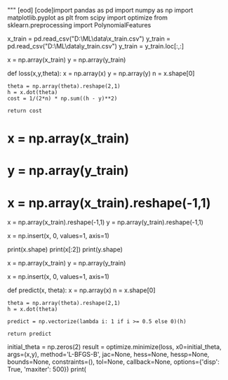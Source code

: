 

"""
[eod] [code]import pandas as pd
import numpy as np
import matplotlib.pyplot as plt
from scipy import optimize
from sklearn.preprocessing import PolynomialFeatures

x_train = pd.read_csv("D:\\ML\\data\\x_train.csv")
y_train = pd.read_csv("D:\\ML\\data\\y_train.csv")
y_train = y_train.loc[:,:]

x = np.array(x_train)
y = np.array(y_train)

def loss(x,y,theta):
    x = np.array(x)
    y = np.array(y)
    n = x.shape[0]
    
    theta = np.array(theta).reshape(2,1)
    h = x.dot(theta)
    cost = 1/(2*n) * np.sum((h - y)**2)
    
    return cost

# x = np.array(x_train)
# y = np.array(y_train)

# x = np.array(x_train).reshape(-1,1)

x = np.array(x_train).reshape(-1,1)
y = np.array(y_train).reshape(-1,1)

x = np.insert(x, 0, values=1, axis=1)

print(x.shape)
print(x[:2])
print(y.shape)


x = np.array(x_train)
y = np.array(y_train)

x = np.insert(x, 0, values=1, axis=1)

def predict(x, theta):
    x = np.array(x)
    n = x.shape[0]
    
    theta = np.array(theta).reshape(2,1)
    h = x.dot(theta)
    
    predict = np.vectorize(lambda i: 1 if i >= 0.5 else 0)(h)
    
    return predict

initial_theta = np.zeros(2)
result = optimize.minimize(loss, x0=initial_theta, args=(x,y), method='L-BFGS-B', jac=None, hess=None, hessp=None, bounds=None, constraints=(), tol=None, callback=None,  options={'disp': True, 'maxiter': 500})
print(